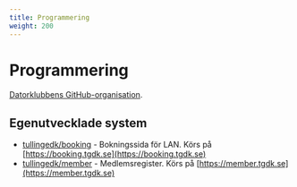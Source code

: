 ```yaml
---
title: Programmering
weight: 200
---
```


# Programmering

[Datorklubbens GitHub-organisation](https://github.com/tullingedk).

## Egenutvecklade system

- [tullingedk/booking](https://github.com/tullingedk/booking) - Bokningssida för LAN. Körs på [https://booking.tgdk.se](https://booking.tgdk.se)
- [tullingedk/member](https://github.com/tullingedk/member) - Medlemsregister. Körs på [https://member.tgdk.se](https://member.tgdk.se)
